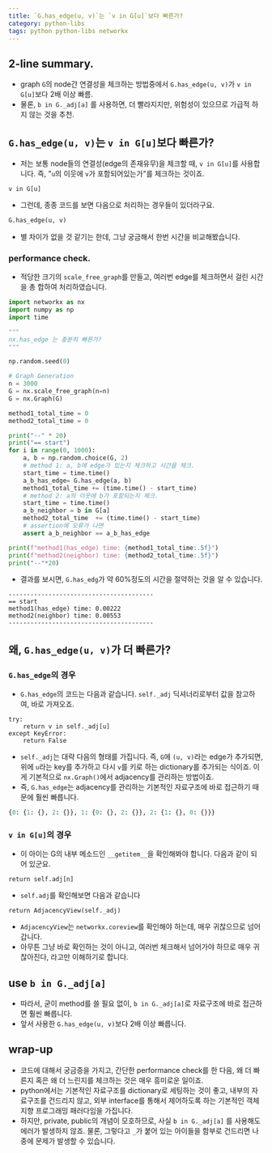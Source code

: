 ```yaml
---
title: `G.has_edge(u, v)`는 `v in G[u]`보다 빠른가? 
category: python-libs
tags: python python-libs networkx 
---
```


## 2-line summary. 

- graph `G`의 node간 연결성을 체크하는 방법중에서 `G.has_edge(u, v)`가 `v in G[u]`보다 2배 이상 빠름. 
- 물론, `b in G._adj[a]` 를 사용하면, 더 빨라지지만, 위험성이 있으므로 가급적 하지 않는 것을 추천.

## `G.has_edge(u, v)`는 `v in G[u]`보다 빠른가? 

- 저는 보통 node들의 연결성(edge의 존재유무)을 체크할 때, `v in G[u]`를 사용합니다. 즉, "`u`의 이웃에 `v`가 포함되어있는가"를 체크하는 것이죠. 

```
v in G[u]
```

- 그런데, 종종 코드를 보면 다음으로 처리하는 경우들이 있더라구요. 

```python
G.has_edge(u, v)
```

- 별 차이가 없을 것 같기는 한데, 그냥 궁금해서 한번 시간을 비교해봤습니다. 

### performance check. 

- 적당한 크기의 `scale_free_graph`를 만들고, 여러번 edge를 체크하면서 걸린 시간을 총 합하여 처리하였습니다.

```python
import networkx as nx
import numpy as np
import time

"""
nx.has_edge 는 충분히 빠른가? 
"""

np.random.seed(0)

# Graph Generation
n = 3000
G = nx.scale_free_graph(n=n)
G = nx.Graph(G)

method1_total_time = 0
method2_total_time = 0

print("--" * 20)
print("== start")
for i in range(0, 1000):
    a, b = np.random.choice(G, 2)
    # method 1: a, b에 edge가 있는지 체크하고 시간을 체크.
    start_time = time.time()
    a_b_has_edge= G.has_edge(a, b)
    method1_total_time += (time.time() - start_time)
    # method 2: a의 이웃에 b가 포함되는지 체크.
    start_time = time.time()
    a_b_neighbor = b in G[a]
    method2_total_time  += (time.time() - start_time)
    # assertion에 오류가 나면
    assert a_b_neighbor == a_b_has_edge

print(f"method1(has_edge) time: {method1_total_time:.5f}")
print(f"method2(neighbor) time: {method2_total_time:.5f}")
print("--"*20)
```

- 결과를 보시면, `G.has_edg`가 약 60%정도의 시간을 절약하는 것을 알 수 있습니다.

```
----------------------------------------
== start
method1(has_edge) time: 0.00222
method2(neighbor) time: 0.00553
----------------------------------------
```

## 왜, `G.has_edge(u, v)`가 더 빠른가? 

### `G.has_edge`의 경우 

- `G.has_edge`의 코드는 다음과 같습니다. `self._adj` 딕셔너리로부터 값을 참고하여, 바로 가져오죠.

```
try:
    return v in self._adj[u]
except KeyError:
    return False
```

- `self._adj`는 대략 다음의 형태를 가집니다. 즉, `G`에 `(u, v)`라는 edge가 추가되면, 위에 `u`라는 key를 추가하고 다시 `v`를 키로 하는 dictionary를 추가되는 식이죠. 이게 기본적으로 `nx.Graph()`에서 adjacency를 관리하는 방법이죠. 
- 즉, `G.has_edge`는 adjacency를 관리하는 기본적인 자료구조에 바로 접근하기 때문에 훨씬 빠릅니다.

```python
{0: {1: {}, 2: {}}, 1: {0: {}, 2: {}}, 2: {1: {}, 0: {}}}
```

### `v in G[u]`의 경우 

- 이 아이는 G의 내부 메소드인 `__getitem__`을 확인해봐야 합니다. 다음과 같이 되어 있군요.

```
return self.adj[n]
```

- `self.adj`를 확인해보면 다음과 같습니다

```
return AdjacencyView(self._adj)
```

- `AdjacencyView`는 `networkx.coreview`를 확인해야 하는데, 매우 귀찮으므로 넘어갑니다. 
- 아무튼 그냥 바로 확인하는 것이 아니고, 여러번 체크해서 넘어가야 하므로 매우 귀찮아진다, 라고만 이해하기로 합니다.

## use `b in G._adj[a]`

- 따라서, 굳이 method를 쓸 필요 없이, `b in G._adj[a]`로 자료구조에 바로 접근하면 훨씬 빠릅니다. 
- 앞서 사용한 `G.has_edge(u, v)`보다 2배 이상 빠릅니다. 


## wrap-up

- 코드에 대해서 궁금증을 가지고, 간단한 performance check를 한 다음, 왜 더 빠른지 혹은 왜 더 느린지를 체크하는 것은 매우 흥미로운 일이죠. 
- python에서는 기본적인 자료구조를 dictionary로 세팅하는 것이 좋고, 내부의 자료구조를 건드리지 않고, 외부 interface를 통해서 제어하도록 하는 기본적인 객체 지향 프로그래밍 패러다임을 가집니다. 
- 하지만, private, public의 개념이 모호하므로, 사실 `b in G._adj[a]` 를 사용해도 에러가 발생하지 않죠. 물론, 그렇다고 `_`가 붙어 있는 아이들을 함부로 건드리면 나중에 문제가 발생할 수 있습니다.